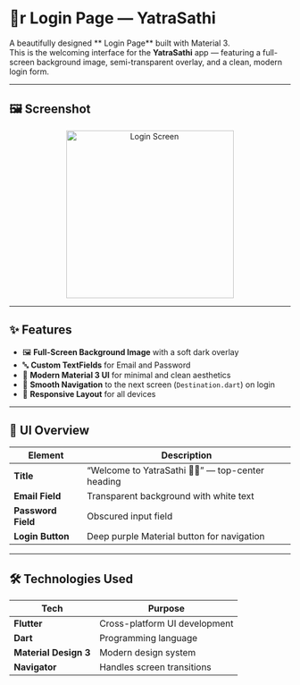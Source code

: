 
# 🔐r Login Page — YatraSathi

A beautifully designed ** Login Page** built with Material 3.  
This is the welcoming interface for the **YatraSathi** app — featuring a full-screen background image, semi-transparent overlay, and a clean, modern login form.

---

## 🖼️ Screenshot

<p align="center">
  <img src="assets/screenshots/login_screen.png" alt="Login Screen" width="300"/>
</p>



---

## ✨ Features

- 🖼️ **Full-Screen Background Image** with a soft dark overlay  
- 🔤 **Custom TextFields** for Email and Password  
- 🎨 **Modern Material 3 UI** for minimal and clean aesthetics  
- 🚀 **Smooth Navigation** to the next screen (`Destination.dart`) on login  
- 📱 **Responsive Layout** for all devices  

---

## 🧩 UI Overview

| Element | Description |
|----------|-------------|
| **Title** | “Welcome to YatraSathi 🙏🏻” — top-center heading |
| **Email Field** | Transparent background with white text |
| **Password Field** | Obscured input field |
| **Login Button** | Deep purple Material button for navigation |

---

## 🛠️ Technologies Used

| Tech | Purpose |
|------|----------|
| **Flutter** | Cross-platform UI development |
| **Dart** | Programming language |
| **Material Design 3** | Modern design system |
| **Navigator** | Handles screen transitions |


